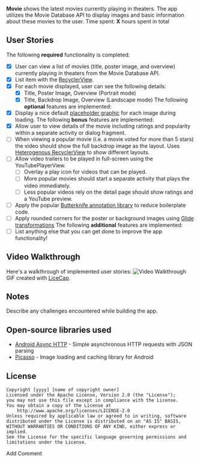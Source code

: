 **Movie** shows the latest movies currently playing in theaters. The app utilizes the Movie Database API to display images and basic information about these movies to the user.
Time spent: **X** hours spent in total
## User Stories
The following **required** functionality is completed:
* [X] User can view a list of movies (title, poster image, and overview) currently playing in theaters from the Movie Database API.
* [X] List item with the [RecyclerView](https://guides.codepath.com/android/Using-the-RecyclerView).
* [X] For each movie displayed, user can see the following details:
  * [X] Title, Poster Image, Overview (Portrait mode)
  * [X] Title, Backdrop Image, Overview (Landscape mode)
The following **optional** features are implemented:
* [X] Display a nice default [placeholder graphic](https://guides.codepath.com/android/Displaying-Images-with-the-Glide-Library) for each image during loading.
The following **bonus** features are implemented:
* [X] Allow user to view details of the movie including ratings and popularity within a separate activity or dialog fragment.
* [ ] When viewing a popular movie (i.e. a movie voted for more than 5 stars) the video should show the full backdrop image as the layout.  Uses [Heterogenous RecyclerView](http://guides.codepath.com/android/Heterogenous-Layouts-inside-RecyclerView) to show different layouts.
* [ ] Allow video trailers to be played in full-screen using the YouTubePlayerView.
    * [ ] Overlay a play icon for videos that can be played.
    * [ ] More popular movies should start a separate activity that plays the video immediately.
    * [ ] Less popular videos rely on the detail page should show ratings and a YouTube preview.
* [ ] Apply the popular [Butterknife annotation library](http://guides.codepath.com/android/Reducing-View-Boilerplate-with-Butterknife) to reduce boilerplate code.
* [ ] Apply rounded corners for the poster or background images using [Glide transformations](https://bumptech.github.io/glide/doc/transformations.html)
The following **additional** features are implemented:
* [ ] List anything else that you can get done to improve the app functionality!
## Video Walkthrough
Here's a walkthrough of implemented user stories:
<img src='http://i.imgur.com/link/to/your/gif/file.gif' title='Video Walkthrough' width='' alt='Video Walkthrough' />
GIF created with [LiceCap](http://www.cockos.com/licecap/).
## Notes
Describe any challenges encountered while building the app.
## Open-source libraries used
- [Android Async HTTP](https://github.com/loopj/android-async-http) - Simple asynchronous HTTP requests with JSON parsing
- [Picasso](http://square.github.io/picasso/) - Image loading and caching library for Android
## License
    Copyright [yyyy] [name of copyright owner]
    Licensed under the Apache License, Version 2.0 (the "License");
    you may not use this file except in compliance with the License.
    You may obtain a copy of the License at
        http://www.apache.org/licenses/LICENSE-2.0
    Unless required by applicable law or agreed to in writing, software
    distributed under the License is distributed on an "AS IS" BASIS,
    WITHOUT WARRANTIES OR CONDITIONS OF ANY KIND, either express or implied.
    See the License for the specific language governing permissions and
    limitations under the License.


Add Comment